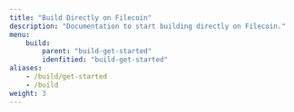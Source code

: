 ```yaml
---
title: "Build Directly on Filecoin"
description: "Documentation to start building directly on Filecoin."
menu:
    build:
        parent: "build-get-started"
        idenfitied: "build-get-started"
aliases:
    - /build/get-started
    - /build
weight: 3
---
```

